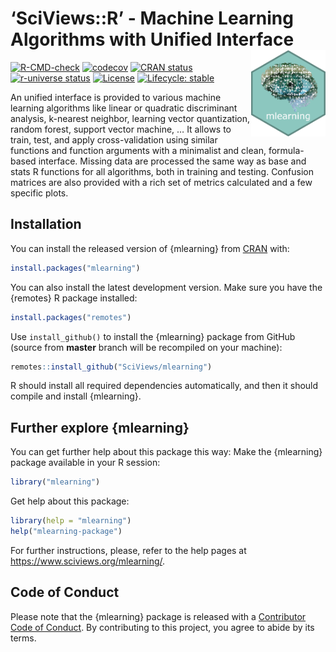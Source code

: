 
<!-- README.md is generated from README.Rmd. Please edit that file -->

# ‘SciViews::R’ - Machine Learning Algorithms with Unified Interface <a href="https://www.sciviews.org/mlearning"><img src="man/figures/logo.png" align="right" height="138" /></a>

<!-- badges: start -->

[![R-CMD-check](https://github.com/SciViews/mlearning/actions/workflows/R-CMD-check.yaml/badge.svg)](https://github.com/SciViews/mlearning/actions/workflows/R-CMD-check.yaml)
[![codecov](https://codecov.io/gh/SciViews/mlearning/branch/master/graph/badge.svg?token=1YyLPD4HkZ)](https://app.codecov.io/gh/SciViews/mlearning)
[![CRAN
status](https://www.r-pkg.org/badges/version/mlearning)](https://cran.r-project.org/package=mlearning)
[![r-universe
status](https://sciviews.r-universe.dev/badges/mlearning)](https://sciviews.r-universe.dev/mlearning)
[![License](https://img.shields.io/badge/license-GPL-blue.svg)](https://www.gnu.org/licenses/gpl-2.0.html)
[![Lifecycle:
stable](https://img.shields.io/badge/lifecycle-stable-brightgreen.svg)](https://www.tidyverse.org/lifecycle/#stable)
<!-- badges: end -->

An unified interface is provided to various machine learning algorithms
like linear or quadratic discriminant analysis, k-nearest neighbor,
learning vector quantization, random forest, support vector machine, …
It allows to train, test, and apply cross-validation using similar
functions and function arguments with a minimalist and clean,
formula-based interface. Missing data are processed the same way as base
and stats R functions for all algorithms, both in training and testing.
Confusion matrices are also provided with a rich set of metrics
calculated and a few specific plots.

## Installation

You can install the released version of {mlearning} from
[CRAN](https://CRAN.R-project.org) with:

``` r
install.packages("mlearning")
```

You can also install the latest development version. Make sure you have
the {remotes} R package installed:

``` r
install.packages("remotes")
```

Use `install_github()` to install the {mlearning} package from GitHub
(source from **master** branch will be recompiled on your machine):

``` r
remotes::install_github("SciViews/mlearning")
```

R should install all required dependencies automatically, and then it
should compile and install {mlearning}.

## Further explore {mlearning}

You can get further help about this package this way: Make the
{mlearning} package available in your R session:

``` r
library("mlearning")
```

Get help about this package:

``` r
library(help = "mlearning")
help("mlearning-package")
```

For further instructions, please, refer to the help pages at
<https://www.sciviews.org/mlearning/>.

## Code of Conduct

Please note that the {mlearning} package is released with a [Contributor
Code of
Conduct](https://contributor-covenant.org/version/2/1/CODE_OF_CONDUCT.html).
By contributing to this project, you agree to abide by its terms.
